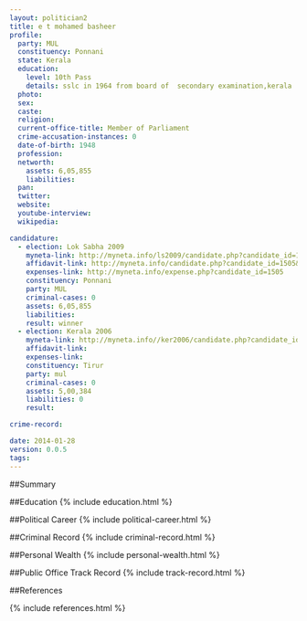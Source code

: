 ```yaml
---
layout: politician2
title: e t mohamed basheer
profile: 
  party: MUL
  constituency: Ponnani
  state: Kerala
  education: 
    level: 10th Pass
    details: sslc in 1964 from board of  secondary examination,kerala
  photo: 
  sex: 
  caste: 
  religion: 
  current-office-title: Member of Parliament
  crime-accusation-instances: 0
  date-of-birth: 1948
  profession: 
  networth: 
    assets: 6,05,855
    liabilities: 
  pan: 
  twitter: 
  website: 
  youtube-interview: 
  wikipedia: 

candidature: 
  - election: Lok Sabha 2009
    myneta-link: http://myneta.info/ls2009/candidate.php?candidate_id=1505
    affidavit-link: http://myneta.info/candidate.php?candidate_id=1505&scan=original
    expenses-link: http://myneta.info/expense.php?candidate_id=1505
    constituency: Ponnani 
    party: MUL
    criminal-cases: 0
    assets: 6,05,855
    liabilities: 
    result: winner 
  - election: Kerala 2006
    myneta-link: http://myneta.info//ker2006/candidate.php?candidate_id=66
    affidavit-link: 
    expenses-link: 
    constituency: Tirur 
    party: mul
    criminal-cases: 0
    assets: 5,00,384
    liabilities: 0
    result:  

crime-record: 

date: 2014-01-28
version: 0.0.5
tags: 
---
```

##Summary


##Education
{% include education.html %}


##Political Career
{% include political-career.html %}


##Criminal Record
{% include criminal-record.html %}


##Personal Wealth
{% include personal-wealth.html %}


##Public Office Track Record
{% include track-record.html %}


##References


{% include references.html %}